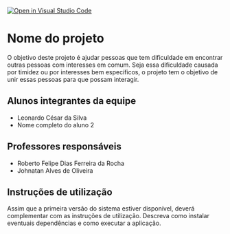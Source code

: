 [![Open in Visual Studio Code](https://classroom.github.com/assets/open-in-vscode-c66648af7eb3fe8bc4f294546bfd86ef473780cde1dea487d3c4ff354943c9ae.svg)](https://classroom.github.com/online_ide?assignment_repo_id=7677365&assignment_repo_type=AssignmentRepo)
# Nome do projeto
O objetivo  deste projeto é ajudar pessoas que tem dificuldade em encontrar outras pessoas com interesses em comum.
Seja essa dificuldade causada por timidez ou por interesses bem específicos, o projeto tem o objetivo de unir essas pessoas para que possam interagir.

## Alunos integrantes da equipe

* Leonardo César da Silva
* Nome completo do aluno 2


## Professores responsáveis

* Roberto Felipe Dias Ferreira da Rocha 
* Johnatan Alves de Oliveira

## Instruções de utilização

Assim que a primeira versão do sistema estiver disponível, deverá complementar com as instruções de utilização. Descreva como instalar eventuais dependências e como executar a aplicação.
